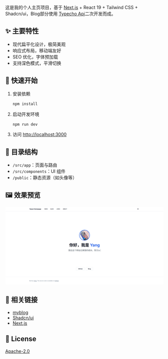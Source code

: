 这是我的个人主页项目，基于 [Next.js](https://nextjs.org/) + React 19 + Tailwind CSS + Shadcn/ui，Blog部分使用 [Typecho Api]()二次开发而成。

## ✨ 主要特性

- 现代扁平化设计，极简美观
- 响应式布局，移动端友好
- SEO 优化，字体预加载
- 支持深色模式，平滑切换

## 🚀 快速开始

1. 安装依赖

   ```bash
   npm install
   ```

2. 启动开发环境

   ```bash
   npm run dev
   ```

3. 访问 [http://localhost:3000](http://localhost:3000)

## 📝 目录结构

- `/src/app`：页面与路由
- `/src/components`：UI 组件
- `/public`：静态资源（如头像等）

## 🖼️ 效果预览

![screenshot](public/screenshot.png)

## 📖 相关链接

- [myblog](https://hkyang233.com)
- [Shadcn/ui](https://ui.shadcn.com/)
- [Next.js](https://nextjs.org/)

## 📄 License

[Apache-2.0](LICENSE)
